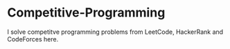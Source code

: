 # Competitive-Programming
I solve competitve programming problems from LeetCode, HackerRank and CodeForces here.

